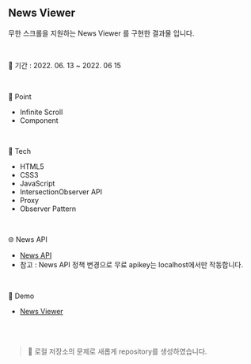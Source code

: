 ## News Viewer
무한 스크롤을 지원하는 News Viewer 를 구현한 결과물 입니다.

<br/>

📅 기간 : 2022. 06. 13 ~ 2022. 06 15

<br/>

📌 Point

* Infinite Scroll
* Component

<br/>

🔨 Tech

* HTML5
* CSS3
* JavaScript
* IntersectionObserver API
* Proxy 
* Observer Pattern

<br/>

🌐 News API

* [News API](https://newsapi.org/)
* 참고 : News API 정책 변경으로 무료 apikey는 localhost에서만 작동합니다.

<br/>

🔎 Demo

* [News Viewer](https://savinpark.github.io/infiniteScroll-newsViewer/)

<br/>
<br/>

> 🔔 로컬 저장소의 문제로 새롭게 repository를 생성하였습니다.